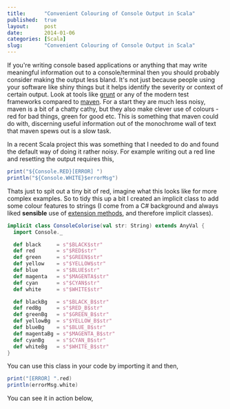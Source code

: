 ```yaml
---
title:      "Convenient Colouring of Console Output in Scala"
published:  true
layout:     post
date:       2014-01-06
categories: [Scala]
slug:       "Convenient Colouring of Console Output in Scala"
---
```


If you're writing console based applications or anything that may write meaningful information out to a console/terminal then you should probably consider making the output less bland.  It's not just because people using your software like shiny things but it helps identify the severity or context of certain output.  Look at tools like [grunt](http://gruntjs.com/) or any of the modern test frameworks compared to [maven](http://maven.apache.org/).  For a start they are much less noisy, maven is a bit of a chatty cathy, but they also make clever use of colours - red for bad things, green for good etc.  This is something that maven could do with, discerning useful information out of the monochrome wall of text that maven spews out is a slow task.

In a recent Scala project this was something that I needed to do and found the default way of doing it rather noisy.  For example writing out a red line and resetting the output requires this,

```scala
print("${Console.RED}[ERROR] ")
println("${Console.WHITE}$errorMsg")
```

Thats just to spit out a tiny bit of red, imagine what this looks like for more complex examples.  So to tidy this up a bit I created an implicit class to add some colour features to strings (I come from a C# background and always liked __sensible__ use of [extension methods](http://msdn.microsoft.com/en-us//library/bb383977.aspx), and therefore implicit classes).

```scala
implicit class ConsoleColorise(val str: String) extends AnyVal {
  import Console._

  def black     = s"$BLACK$str"
  def red       = s"$RED$str"
  def green     = s"$GREEN$str"
  def yellow    = s"$YELLOW$str"
  def blue      = s"$BLUE$str"
  def magenta   = s"$MAGENTA$str"
  def cyan      = s"$CYAN$str"
  def white     = s"$WHITE$str"

  def blackBg   = s"$BLACK_B$str"
  def redBg     = s"$RED_B$str"
  def greenBg   = s"$GREEN_B$str"
  def yellowBg  = s"$YELLOW_B$str"
  def blueBg    = s"$BLUE_B$str"
  def magentaBg = s"$MAGENTA_B$str"
  def cyanBg    = s"$CYAN_B$str"
  def whiteBg   = s"$WHITE_B$str"
}
```

You can use this class in your code by importing it and then,

```scala
print("[ERROR] ".red)
println(errorMsg.white)
```

You can see it in action below,

<script type="text/javascript" src="http://asciinema.org/a/7084.js" id="asciicast-7084" async></script>

